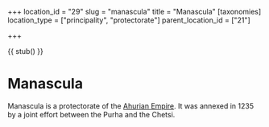 +++
location_id = "29"
slug = "manascula"
title = "Manascula"
[taxonomies]
location_type = ["principality", "protectorate"]
parent_location_id = ["21"]

+++

{{ stub() }}

# Manascula

Manascula is a protectorate of the [Ahurian Empire](@/locations/ahuria.md). It
was annexed in 1235 by a joint effort between the Purha and the Chetsi.